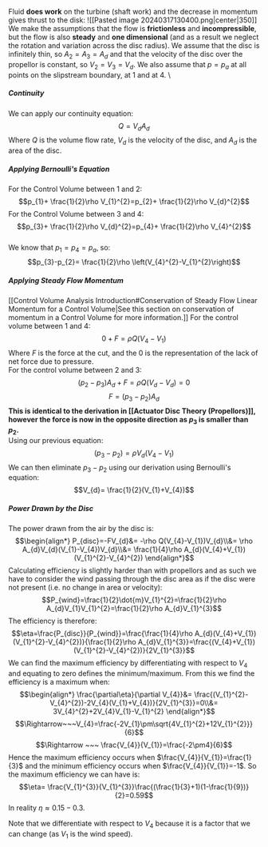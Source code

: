  Fluid **does work** on the turbine (shaft work) and the decrease in momentum gives thrust to the disk:
![[Pasted image 20240317130400.png|center|350]]
We make the assumptions that the flow is **frictionless** and **incompressible**, but the flow is also **steady** and **one dimensional** (and as a result we neglect the rotation and variation across the disc radius).
We assume that the disc is infinitely thin, so $A_{2}=A_{3}=A_{d}$ and that the velocity of the disc over the propellor is constant, so $V_{2}=V_{3}=V_{d}$.
We also assume that $p=p_{a}$ at all points on the slipstream boundary, at 1 and at 4.
\
##### Continuity
We can apply our continuity equation:
$$Q=V_{d}A_{d}$$
Where $Q$ is the volume flow rate, $V_{d}$ is the velocity of the disc, and $A_{d}$ is the area of the disc.
##### Applying Bernoulli's Equation
For the Control Volume between 1 and 2:
$$p_{1}+ \frac{1}{2}\rho V_{1}^{2}=p_{2}+ \frac{1}{2}\rho V_{d}^{2}$$
For the Control Volume between 3 and 4:
$$p_{3}+ \frac{1}{2}\rho V_{d}^{2}=p_{4}+ \frac{1}{2}\rho V_{4}^{2}$$
\
We know that $p_{1}=p_{4}=p_{a}$, so:
$$p_{3}-p_{2}= \frac{1}{2}\rho \left(V_{4}^{2}-V_{1}^{2}\right)$$
##### Applying Steady Flow Momentum
[[Control Volume Analysis Introduction#Conservation of Steady Flow Linear Momentum for a Control Volume|See this section on conservation of momentum in a Control Volume for more information.]]
For the control volume between 1 and 4:
$$0+F=\rho Q(V_{4}-V_{1})$$
Where $F$ is the force at the cut, and the $0$ is the representation of the lack of net force due to pressure.
\
For the control volume between 2 and 3:
$$(p_{2}-p_{3})A_{d}+F=\rho Q(V_{d}-V_{d})=0$$
$$F=(p_{3}-p_{2})A_{d}$$
**This is identical to the derivation in [[Actuator Disc Theory (Propellors)]], however the force is now in the opposite direction as $p_3$ is smaller than $p_2$.**
\
Using our previous equation:
$$(p_{3}-p_{2})=\rho V_d(V_{4}-V_{1})$$
We can then eliminate $p_{3}-p_{2}$ using our derivation using Bernoulli's equation:
$$V_{d}= \frac{1}{2}(V_{1}+V_{4})$$
##### Power Drawn by the Disc
The power drawn from the air by the disc is:
$$\begin{align*}
P_{disc}=-FV_{d}&= -\rho Q(V_{4}-V_{1})V_{d}\\&= \rho A_{d}V_{d}(V_{1}-V_{4})V_{d}\\&= \frac{1}{4}\rho A_{d}(V_{4}+V_{1})(V_{1}^{2}-V_{4}^{2})
\end{align*}$$
Calculating efficiency is slightly harder than with propellors and as such we have to consider the wind passing through the disc area as if the disc were not present (i.e. no change in area or velocity):
$$P_{wind}=\frac{1}{2}\dot{m}V_{1}^{2}=\frac{1}{2}\rho A_{d}V_{1}V_{1}^{2}=\frac{1}{2}\rho A_{d}V_{1}^{3}$$
The efficiency is therefore:
$$\eta=\frac{P_{disc}}{P_{wind}}=\frac{\frac{1}{4}\rho A_{d}(V_{4}+V_{1})(V_{1}^{2}-V_{4}^{2})}{\frac{1}{2}\rho A_{d}V_{1}^{3}}=\frac{(V_{4}+V_{1})(V_{1}^{2}-V_{4}^{2})}{2V_{1}^{3}}$$
We can find the maximum efficiency by differentiating with respect to $V_{4}$ and equating to zero defines the minimum/maximum. From this we find the efficiency is a maximum when:
$$\begin{align*}
\frac{\partial\eta}{\partial V_{4}}&= \frac{(V_{1}^{2}-V_{4}^{2})-2V_{4}(V_{1}+V_{4})}{2V_{1}^{3}}=0\\&= 3V_{4}^{2}+2V_{4}V_{1}-V_{1}^{2}
\end{align*}$$
$$\Rightarrow~~~V_{4}=\frac{-2V_{1}\pm\sqrt{4V_{1}^{2}+12V_{1}^{2}}}{6}$$
$$\Rightarrow ~~~ \frac{V_{4}}{V_{1}}=\frac{-2\pm4}{6}$$
Hence the maximum efficiency occurs when $\frac{V_{4}}{V_{1}}=\frac{1}{3}$ and the minimum efficiency occurs when $\frac{V_{4}}{V_{1}}=-1$.
So the maximum efficiency we can have is:
$$\eta= \frac{V_{1}^{3}}{V_{1}^{3}}\frac{(\frac{1}{3}+1)(1-\frac{1}{9})}{2}=0.59$$
In reality $\eta\approx 0.15-0.3$.

Note that we differentiate with respect to $V_{4}$ because it is a factor that we can change (as $V_{1}$ is the wind speed).